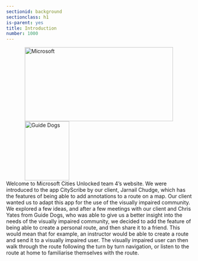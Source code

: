 ```yaml
---
sectionid: background
sectionclass: h1
is-parent: yes
title: Introduction
number: 1000
---
```

<div class="container">
	<div style="display: inline-block; padding: 0 100px 0 50px;">
		<img src="/img/ms-logo.jpg" alt="Microsoft" style="width: 400px; height:200px; " >
	</div>
	<div style="display: inline-block; padding: 0 100px 0 50px;">
		<img src="/img/guide-dogs-logo.png" alt="Guide Dogs" style="width: 120px; height: 160px; ">
	</div>
</div>
Welcome to Microsoft Cities Unlocked team 4’s website. We were introduced to the app CityScribe by our client, Jarnail Chudge, which has the features of being able to add annotations to a route on a map. Our client wanted us to adapt this app for the use of the visually impaired community. We explored a few ideas, and after a few meetings with our client and Chris Yates from Guide Dogs, who was able to give us a better insight into the needs of the visually impaired community, we decided to add the feature of being able to create a personal route, and then share it to a friend. This would mean that for example, an instructor would be able to create a route and send it to a visually impaired user. The visually impaired user can then walk through the route following the turn by turn navigation, or listen to the route at home to familiarise themselves with the route.
